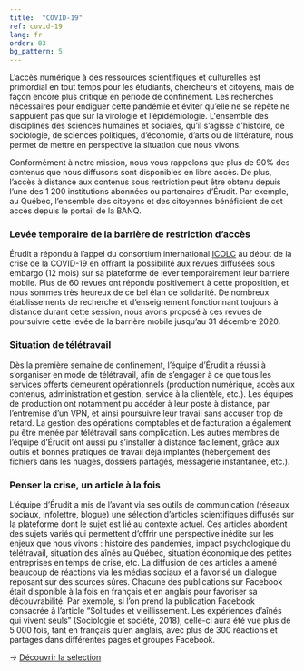 ```yaml
---
title:  "COVID-19"
ref: covid-19
lang: fr
order: 03
bg_pattern: 5
---
```


L’accès numérique à des ressources scientifiques et culturelles est primordial en tout temps pour les étudiants, chercheurs et citoyens, mais de façon encore plus critique en période de confinement. Les recherches nécessaires pour endiguer cette pandémie et éviter qu’elle ne se répète ne s’appuient pas que sur la virologie et l’épidémiologie. L'ensemble des disciplines des sciences humaines et sociales, qu’il s’agisse d’histoire, de sociologie, de sciences politiques, d’économie, d’arts ou de littérature, nous permet de mettre en perspective la situation que nous vivons.

Conformément à notre mission, nous vous rappelons que plus de 90% des contenus que nous diffusons sont disponibles en libre accès. De plus, l’accès à distance aux contenus sous restriction peut être obtenu depuis l’une des 1 200 institutions abonnées ou partenaires d’Érudit. Par exemple, au Québec, l’ensemble des citoyens et des citoyennes bénéficient de cet accès depuis le portail de la BANQ.

### Levée temporaire de la barrière de restriction d’accès

Érudit a répondu à l’appel du consortium international [ICOLC](https://icolc.net/statement/statement-global-covid-19-pandemic-and-its-impact-library-services-and-resources) au début de la crise de la COVID-19 en offrant la possibilité aux revues diffusées sous embargo (12 mois) sur sa plateforme de lever temporairement leur barrière mobile. Plus de 60 revues ont répondu positivement à cette proposition, et nous sommes très heureux de ce bel élan de solidarité. De nombreux établissements de recherche et d’enseignement fonctionnant toujours à distance durant cette session, nous avons proposé à ces revues de poursuivre cette levée de la barrière mobile jusqu’au 31 décembre 2020.

### Situation de télétravail

Dès la première semaine de confinement, l’équipe d’Érudit a réussi à s’organiser en mode de télétravail, afin de s’engager à ce que tous les services offerts demeurent opérationnels (production numérique, accès aux contenus, administration et gestion, service à la clientèle, etc.). Les équipes de production ont notamment pu accéder à leur poste à distance, par l’entremise d’un VPN, et ainsi poursuivre leur travail sans accuser trop de retard. La gestion des opérations comptables et de facturation a également pu être menée par télétravail sans complication. Les autres membres de l’équipe d’Érudit ont aussi pu s’installer à distance facilement, grâce aux outils et bonnes pratiques de travail déjà implantés (hébergement des fichiers dans les nuages, dossiers partagés, messagerie instantanée, etc.).

### Penser la crise, un article à la fois

L’équipe d’Érudit a mis de l’avant via ses outils de communication (réseaux sociaux, infolettre, blogue) une sélection d’articles scientifiques diffusés sur la plateforme dont le sujet est lié au contexte actuel. Ces articles abordent des sujets variés qui permettent d’offrir une perspective inédite sur les enjeux que nous vivons : histoire des pandémies, impact psychologique du télétravail, situation des aînés au Québec, situation économique des petites entreprises en temps de crise, etc. La diffusion de ces articles a amené beaucoup de réactions via les médias sociaux et a favorisé un dialogue reposant sur des sources sûres. Chacune des publications sur Facebook était disponible à la fois en français et en anglais pour favoriser sa découvrabilité. Par exemple, si l’on prend la publication Facebook consacrée à l’article “Solitudes et vieillissement. Les expériences d’aînés qui vivent seuls” (Sociologie et société, 2018), celle-ci aura été vue plus de 5 000 fois, tant en français qu’en anglais, avec plus de 300 réactions et partages dans différentes pages et groupes Facebook.

-> [Découvrir la sélection](https://apropos.erudit.org/fr/penserlacrise/)
